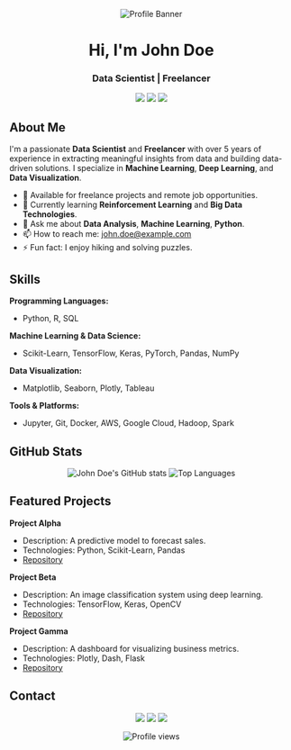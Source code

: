 <!-- Header -->
<p align="center">
  <img src="https://your-profile-banner-url.com/banner.png" alt="Profile Banner">
</p>

<h1 align="center">Hi, I'm John Doe</h1>
<h3 align="center">Data Scientist | Freelancer</h3>

<p align="center">
  <a href="https://www.linkedin.com/in/johndoe"><img src="https://img.shields.io/badge/-LinkedIn-0A66C2?style=flat-square&logo=LinkedIn&logoColor=white"/></a>
  <a href="https://twitter.com/johndoe"><img src="https://img.shields.io/badge/-Twitter-1DA1F2?style=flat-square&logo=Twitter&logoColor=white"/></a>
  <a href="mailto:john.doe@example.com"><img src="https://img.shields.io/badge/-Gmail-D14836?style=flat-square&logo=Gmail&logoColor=white"/></a>
</p>

<!-- About Me -->
## About Me

I'm a passionate **Data Scientist** and **Freelancer** with over 5 years of experience in extracting meaningful insights from data and building data-driven solutions. I specialize in **Machine Learning**, **Deep Learning**, and **Data Visualization**.

- 💼 Available for freelance projects and remote job opportunities.
- 🌱 Currently learning **Reinforcement Learning** and **Big Data Technologies**.
- 💬 Ask me about **Data Analysis**, **Machine Learning**, **Python**.
- 📫 How to reach me: [john.doe@example.com](mailto:john.doe@example.com)
- ⚡ Fun fact: I enjoy hiking and solving puzzles.

<!-- Skills -->
## Skills

**Programming Languages:**
- Python, R, SQL

**Machine Learning & Data Science:**
- Scikit-Learn, TensorFlow, Keras, PyTorch, Pandas, NumPy

**Data Visualization:**
- Matplotlib, Seaborn, Plotly, Tableau

**Tools & Platforms:**
- Jupyter, Git, Docker, AWS, Google Cloud, Hadoop, Spark

<!-- GitHub Stats -->
## GitHub Stats

<p align="center">
  <img src="https://github-readme-stats.vercel.app/api?username=johndoe&show_icons=true&theme=default" alt="John Doe's GitHub stats" />
  <img src="https://github-readme-stats.vercel.app/api/top-langs/?username=johndoe&layout=compact&theme=default" alt="Top Languages" />
</p>

<!-- Featured Projects -->
## Featured Projects

**Project Alpha**
- Description: A predictive model to forecast sales.
- Technologies: Python, Scikit-Learn, Pandas
- [Repository](https://github.com/johndoe/project-alpha)

**Project Beta**
- Description: An image classification system using deep learning.
- Technologies: TensorFlow, Keras, OpenCV
- [Repository](https://github.com/johndoe/project-beta)

**Project Gamma**
- Description: A dashboard for visualizing business metrics.
- Technologies: Plotly, Dash, Flask
- [Repository](https://github.com/johndoe/project-gamma)

<!-- Contact -->
## Contact

<p align="center">
  <a href="https://www.linkedin.com/in/johndoe"><img src="https://img.shields.io/badge/-LinkedIn-0A66C2?style=flat-square&logo=LinkedIn&logoColor=white"/></a>
  <a href="https://twitter.com/johndoe"><img src="https://img.shields.io/badge/-Twitter-1DA1F2?style=flat-square&logo=Twitter&logoColor=white"/></a>
  <a href="mailto:john.doe@example.com"><img src="https://img.shields.io/badge/-Gmail-D14836?style=flat-square&logo=Gmail&logoColor=white"/></a>
</p>

<!-- Profile Views -->
<p align="center">
  <img src="https://komarev.com/ghpvc/?username=johndoe&style=flat-square&color=blue" alt="Profile views" />
</p>
